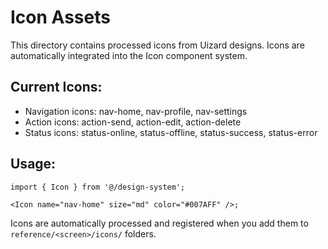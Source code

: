 # Icon Assets

This directory contains processed icons from Uizard designs. Icons are automatically integrated into the Icon component system.

## Current Icons:

- Navigation icons: nav-home, nav-profile, nav-settings
- Action icons: action-send, action-edit, action-delete
- Status icons: status-online, status-offline, status-success, status-error

## Usage:

```tsx
import { Icon } from '@/design-system';

<Icon name="nav-home" size="md" color="#007AFF" />;
```

Icons are automatically processed and registered when you add them to `reference/<screen>/icons/` folders.
